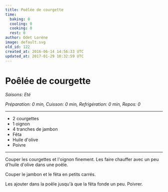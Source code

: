 ```yaml
---
title: Poêlée de courgette
time:
  baking: 0
  cooling: 0
  cooking: 0
  rest: 0
author: Odet Lorène
image: default.svg
old_id: 122
created_at: 2016-06-14 14:56:33 UTC
updated_at: 2017-01-29 10:32:59 UTC
---
```


# Poêlée de courgette

_Saisons: Eté_

_Préparation: 0 min, Cuisson: 0 min, Refrigération: 0 min, Repos: 0_

---

- 2 courgettes
- 1 oignon
- 4 tranches de jambon
- Fêta
- Huile d'olive
- Poivre

---

Couper les courgettes et l'oignon finement. Les faire chauffer avec un peu d'huile d'olive dans une poêle.

Couper le jambon et le fêta en petits carrés.

Les ajouter dans la poêle jusqu'à que la fêta fonde un peu. Poivrer.
